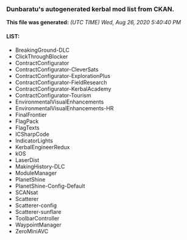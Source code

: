 ### Dunbaratu's autogenerated kerbal mod list from CKAN.

**This file was generated:** *(UTC TIME) Wed, Aug 26, 2020 5:40:40 PM*

#### LIST:

* BreakingGround-DLC
* ClickThroughBlocker
* ContractConfigurator
* ContractConfigurator-CleverSats
* ContractConfigurator-ExplorationPlus
* ContractConfigurator-FieldResearch
* ContractConfigurator-KerbalAcademy
* ContractConfigurator-Tourism
* EnvironmentalVisualEnhancements
* EnvironmentalVisualEnhancements-HR
* FinalFrontier
* FlagPack
* FlagTexts
* ICSharpCode
* IndicatorLights
* KerbalEngineerRedux
* kOS
* LaserDist
* MakingHistory-DLC
* ModuleManager
* PlanetShine
* PlanetShine-Config-Default
* SCANsat
* Scatterer
* Scatterer-config
* Scatterer-sunflare
* ToolbarController
* WaypointManager
* ZeroMiniAVC
